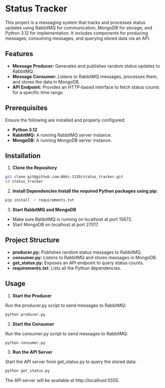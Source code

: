 # Status Tracker

This project is a messaging system that tracks and processes status updates using RabbitMQ for communication, MongoDB for storage, and Python 3.12 for implementation. It includes components for producing messages, consuming messages, and querying stored data via an API.

## Features

* **Message Producer:** Generates and publishes random status updates to RabbitMQ.
* **Message Consumer:** Listens to RabbitMQ messages, processes them, and stores the data in MongoDB.
* **API Endpoint:** Provides an HTTP-based interface to fetch status counts for a specific time range.

## Prerequisites

Ensure the following are installed and properly configured:

* **Python 3.12**
* **RabbitMQ:** A running RabbitMQ server instance.
* **MongoDB:** A running MongoDB server instance.


## Installation

1. **Clone the Repository**

```bash
git clone git@github.com:Abhi-1120/status_tracker.git
cd status_tracker
```

2. **Install Dependencies Install the required Python packages using pip:**

```bash
pip install -r requirements.txt
```

3. **Start RabbitMQ and MongoDB**

* Make sure RabbitMQ is running on localhost at port 15672.
* Start MongoDB on localhost at port 27017.


## Project Structure

* **producer.py:** Publishes random status messages to RabbitMQ.
* **consumer.py:** Listens to RabbitMQ and stores messages in MongoDB.
* **get_status.py:** Exposes an API endpoint to query status counts.
* **requirements.txt:** Lists all the Python dependencies.


## Usage

1. **Start the Producer**

Run the producer.py script to send messages to RabbitMQ:

```bash
python producer.py
```

2. **Start the Consumer**

Run the consumer.py script to send messages to RabbitMQ:

```bash
python consumer.py
```

3. **Run the API Server**

Start the API server from get_status.py to query the stored data:

```bash
python get_status.py
```
The API server will be available at http://localhost:5555.

